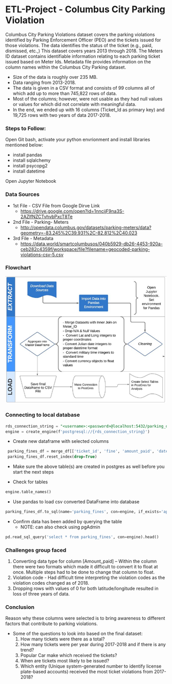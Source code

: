 # ETL-Project - Columbus City Parking Violation

Columbus City Parking Violations dataset covers the parking violations identified by Parking Enforcement Officer (PEO) and the tickets issued for those violations. The data identifies the status of the ticket (e.g., paid, dismissed, etc.,) This dataset covers years 2013 through 2018. The Meters ID dataset contains identifiable information relating to each parking ticket issued based on Meter Ids. Metadata file provides information on the column names within the Columbus City Parking dataset. 

 - Size of the data is roughly over 235 MB.
 - Data ranging from 2013-2018.
 - The data is given in a CSV format and consists of 99 columns all of which add up to more than 745,822 rows of data.
 - Most of the columns; however, were not usable as they had null values or values for which did not correlate with meaningful data.
 - In the end, we ended up with 16 columns (Ticket_Id as primary key) and 19,725 rows with two years of data 2017-2018.
 
### Steps to Follow:

Open Git bash, activate your python envrionment and install libraries mentioned below:

 - install pandas
 - install sqlalchemy
 - install psycopg2
 - install datetime

Open Jupyter Notebook

### Data Sources 

  - 1st File - CSV File from Google Dirve Link 
    - https://drive.google.com/open?id=1nncijF9na3S-2AZlfNZCTvhvbPxcT8Te
  - 2nd File - Parking- Meters 
    - http://opendata.columbus.gov/datasets/parking-meters/data?geometry=-83.245%2C39.931%2C-82.812%2C40.023
  - 3rd File - Metadata 
    - https://data.world/smartcolumbusos/040b5929-db26-4453-920a-ceb282c4359f/workspace/file?filename=geocoded-parking-violations-csv-5.csv

### Flowchart 

![etl.png](etl.png)


### Connecting to local database

   ```sql
   rds_connection_string = "<username>:<password>@localhost:5432/parking_db"
   engine = create_engine(f'postgresql://{rds_connection_string}')
   ```
   - Create new dataframe with selected columns
   
   ```sql
    parking_fines_df = merge_df[['ticket_id', 'fine', 'amount_paid', 'date_issued', 'issue_time']].copy()
    parking_fines_df.reset_index(drop=True)
   ``` 
   - Make sure the above table(s) are created in postgres as well before you start the next steps
   
   - Check for tables
   
   ```sql
   engine.table_names()
   ``` 
   - Use pandas to load csv converted DataFrame into database
   
   ```sql
   parking_fines_df.to_sql(name='parking_fines', con=engine, if_exists='append', index=False)
   ```
   - Confirm data has been added by querying the table
     - NOTE: can also check using pgAdmin

   ```sql
   pd.read_sql_query('select * from parking_fines', con=engine).head()
   ```
   
### Challenges group faced
   
   1. Converting data type for column [Amount_paid] – Within the column there were two formats which made it difficult to convert it to        float at once. Multiple steps had to be done to change that column to float.
   2. Violation code - Had difficult time interpreting the violation codes as the violation codes changed as of 2018.
   3. Dropping rows with values of 0 for both latitude/longitude resulted in loss of three years of data.
 
### Conclusion
 
 Reason why these columns were selected is to bring awareness to different factors that contribute to parking violations.
  - Some of the questions to look into based on the final dataset:
     1. How many tickets were there as a total?
     2. How many tickets were per year during 2017-2018 and if there is any trend?
     3. Popular Car make which received the tickets?
     4. When are tickets most likely to be issued?
     5. Which entity (Unique system-generated number to identify license plate-based accounts) received the most ticket violations from 2017-2018?


